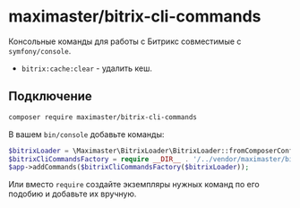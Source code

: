 # maximaster/bitrix-cli-commands

Консольные команды для работы с Битрикс совместимые с `symfony/console`.

* `bitrix:cache:clear` - удалить кеш.

## Подключение

```bash
composer require maximaster/bitrix-cli-commands
```

В вашем `bin/console` добавьте команды:

```php
$bitrixLoader = \Maximaster\BitrixLoader\BitrixLoader::fromComposerConfigExtra(__DIR__ . '/../composer.json');
$bitrixCliCommandsFactory = require __DIR__ . '/../vendor/maximaster/bitrix-cli-commands/config/commands.php';
$app->addCommands($bitrixCliCommandsFactory($bitrixLoader));
```

Или вместо `require` создайте экземпляры нужных команд по его подобию и добавьте
их вручную.
